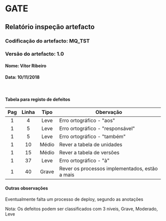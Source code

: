 # GATE
## Relatório inspeção artefacto
### Codificação do artefacto: MQ_TST
### Versão do artefacto: 1.0
#### Nome: Vítor Ribeiro
#### Data: 10/11/2018

</br>

#### Tabela para registo de defeitos
|Pag|Linha|Tipo|Obervação
|:---:|:---:|:---:|---
|1|4|Leve|Erro ortográfico - "aos"
|1|5|Leve|Erro ortográfico - "responsável"
|1|5|Leve|Erro ortográfico - "também"
|1|10|Médio|Rever a tabela de unidades
|1|15|Médio|Rever a tabela de versões
|1|37|Leve|Erro ortográfico - "à"
|1|40|Grave|Rever os processos implementados, estão a mais

#### Outras observações
Eventualmente falta um processo de deploy, segundo as anotações
</br>

Nota: Os defeitos podem ser classificados com 3 níveis, Grave, Moderado, Leve